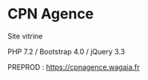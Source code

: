 # CPN Agence
Site vitrine

PHP 7.2 / Bootstrap 4.0 / jQuery 3.3

<p>
    PREPROD : <a href="https://cpnagence.wagaia.fr">https://cpnagence.wagaia.fr</a>
</p>
